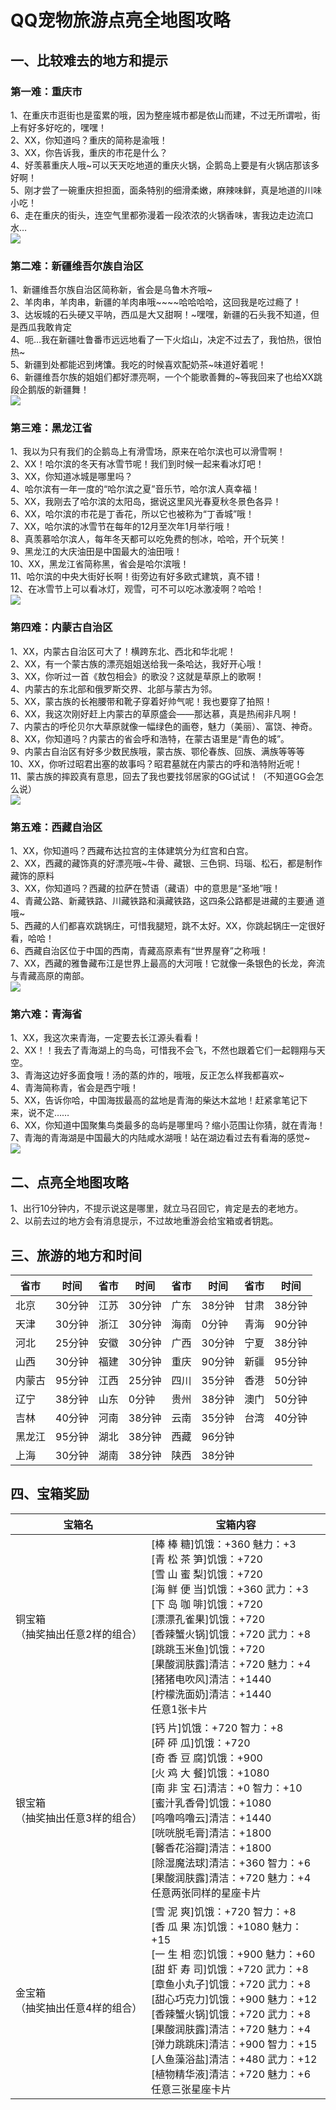 # QQ宠物旅游点亮全地图攻略

## 一、比较难去的地方和提示
### 第一难：重庆市
1、在重庆市逛街也是蛮累的哦，因为整座城市都是依山而建，不过无所谓啦，街上有好多好吃的，嘿嘿！   
2、XX，你知道吗？重庆的简称是渝哦！  
3、XX，你告诉我，重庆的市花是什么？   
4、好羡慕重庆人哦~可以天天吃地道的重庆火锅，企鹅岛上要是有火锅店那该多好啊！   
5、刚才尝了一碗重庆担担面，面条特别的细滑柔嫩，麻辣味鲜，真是地道的川味小吃！   
6、走在重庆的街头，连空气里都弥漫着一段浓浓的火锅香味，害我边走边流口水…  
![](assets/011/20180630-18b50da6.png)  
### 第二难：新疆维吾尔族自治区
1、新疆维吾尔族自治区简称新，省会是乌鲁木齐哦~   
2、羊肉串，羊肉串，新疆的羊肉串哦~~~~哈哈哈哈，这回我是吃过瘾了！   
3、达坂城的石头硬又平呐，西瓜是大又甜啊！~嘿嘿，新疆的石头我不知道，但是西瓜我敢肯定   
4、呃…我在新疆吐鲁番市远远地看了一下火焰山，决定不过去了，我怕热，很怕热~   
5、新疆到处都能迟到烤馕。我吃的时候喜欢配奶茶~味道好着呢！   
6、新疆维吾尔族的姐姐们都好漂亮啊，一个个能歌善舞的~等我回来了也给XX跳段企鹅版的新疆舞！  
![](assets/011/20180630-5df07e75.png)  
### 第三难：黑龙江省
1、我以为只有我们的企鹅岛上有滑雪场，原来在哈尔滨也可以滑雪啊！   
2、XX！哈尔滨的冬天有冰雪节呢！我们到时候一起来看冰灯吧！   
3、XX，你知道冰城是哪里吗？   
4、哈尔滨有一年一度的“哈尔滨之夏”音乐节，哈尔滨人真幸福！   
5、XX，我刚去了哈尔滨的太阳岛，据说这里风光春夏秋冬景色各异！   
6、XX，哈尔滨的市花是丁香花，所以它也被称为“丁香城”哦！   
7、XX，哈尔滨的冰雪节在每年的12月至次年1月举行哦！  
8、真羡慕哈尔滨人，每年冬天都可以吃免费的刨冰，哈哈，开个玩笑！  
9、黑龙江的大庆油田是中国最大的油田哦！   
10、XX，黑龙江省简称黑，省会是哈尔滨哦！   
11、哈尔滨的中央大街好长啊！街旁边有好多欧式建筑，真不错！   
12、在冰雪节上可以看冰灯，观雪，可不可以吃冰激凌啊？哈哈！  
![](assets/011/20180630-e5085ddc.png)  
### 第四难：内蒙古自治区
1、XX，内蒙古自治区可大了！横跨东北、西北和华北呢！   
2、XX，有一个蒙古族的漂亮姐姐送给我一条哈达，我好开心哦！   
3、XX，你听过一首《敖包相会》的歌没？这就是草原上的歌啊！   
4、内蒙古的东北部和俄罗斯交界、北部与蒙古为邻。  
5、XX，蒙古族的长袍腰带和靴子穿着好帅气呢！我也要穿了拍照！   
6、XX，我这次刚好赶上内蒙古的草原盛会——那达慕，真是热闹非凡啊！   
7、内蒙古的呼伦贝尔大草原就像一幅绿色的画卷，魅力（美丽）、富饶、神奇。   
8、XX，你知道吗？内蒙古的省会呼和浩特，在蒙古语里是“青色的城”。   
9、内蒙古自治区有好多少数民族哦，蒙古族、鄂伦春族、回族、满族等等等   
10、XX，你听过昭君出塞的故事吗？昭君墓就在内蒙古的呼和浩特附近呢！   
11、蒙古族的摔跤真有意思，回去了我也要找邻居家的GG试试！（不知道GG会怎么说）  
![](assets/011/20180630-0e0875d1.png)  
### 第五难：西藏自治区
1、XX，你知道吗？西藏布达拉宫的主体建筑分为红宫和白宫。   
2、XX，西藏的藏饰真的好漂亮哦~牛骨、藏银、三色铜、玛瑙、松石，都是制作藏饰的原料   
3、XX，你知道吗？西藏的拉萨在赞语（藏语）中的意思是“圣地”哦！   
4、青藏公路、新藏铁路、川藏铁路和滇藏铁路，这四条公路都是进藏的主要通 道哦~   
5、西藏的人们都喜欢跳锅庄，可惜我腿短，跳不太好。XX，你跳起锅庄一定很好看，哈哈！   
6、西藏自治区位于中国的西南，青藏高原素有“世界屋脊”之称哦！   
7、XX，西藏的雅鲁藏布江是世界上最高的大河哦！它就像一条银色的长龙，奔流与青藏高原的南部。  
![](assets/011/20180630-ae48d96f.png)  
### 第六难：青海省
1、XX，我这次来青海，一定要去长江源头看看！  
2、XX！！我去了青海湖上的鸟岛，可惜我不会飞，不然也跟着它们一起翱翔与天空。   
3、青海这边好多面食哦！汤的蒸的炸的，哦哦，反正怎么样我都喜欢~   
4、青海简称青，省会是西宁哦！   
5、XX，告诉你哈，中国海拔最高的盆地是青海的柴达木盆地！赶紧拿笔记下 来，说不定……   
6、XX，你知道中国聚集鸟类最多的岛屿是哪里吗？缩小范围让你猜，就在青海！   
7、青海的青海湖是中国最大的内陆咸水湖哦！站在湖边看过去有看海的感觉~  
![](assets/011/20180630-8c07b05a.png)  
## 二、点亮全地图攻略
1、出行10分钟内，不提示说这是哪里，就立马召回它，肯定是去的老地方。  
2、以前去过的地方会有消息提示，不过故地重游会给宝箱或者钥匙。  
## 三、旅游的地方和时间

| 省市 | 时间 | 省市 | 时间 | 省市 | 时间 | 省市 | 时间 |
| ---- | ---- | ---- | ---- | ---- | ---- | ---- | ---- |
| 北京 | 30分钟 | 江苏 | 30分钟 | 广东 | 38分钟 | 甘肃 | 38分钟 |
| 天津 | 30分钟 | 浙江 | 30分钟 | 海南 | 0分钟 | 青海 | 90分钟 |
| 河北 | 25分钟 | 安徽 | 30分钟 | 广西 | 30分钟 | 宁夏 | 38分钟 |
| 山西 | 30分钟 | 福建 | 30分钟 | 重庆 | 90分钟 | 新疆 | 95分钟 |
| 内蒙古 | 95分钟 | 江西 | 25分钟 | 四川 | 35分钟 | 香港 | 50分钟 |
| 辽宁 | 38分钟 | 山东 | 0分钟 | 贵州 | 38分钟 | 澳门 | 50分钟 |
| 吉林 | 40分钟 | 河南 | 38分钟 | 云南 | 35分钟 | 台湾 | 40分钟 |
| 黑龙江 | 95分钟 | 湖北 | 38分钟 | 西藏 | 96分钟 |	 	 
| 上海 | 30分钟 | 湖南 | 38分钟 | 陕西 | 38分钟 |

## 四、宝箱奖励

| 宝箱名 | 宝箱内容 |
| ----- | -------- |
| 铜宝箱<br>（抽奖抽出任意2样的组合）|[棒 棒 糖]饥饿：+360 魅力：+3<br>[青 松 茶 笋]饥饿：+720<br>[雪 山 蜜 梨]饥饿：+720<br>[海 鲜 便 当]饥饿：+360 武力：+3<br>[下 岛 咖 啡]饥饿：+720<br>[漂漂孔雀果]饥饿：+720<br>[香辣蟹火锅]饥饿：+720 武力：+8<br>[跳跳玉米鱼]饥饿：+720<br>[果酸润肤露]清洁：+720 魅力：+4<br>[猪猪电吹风]清洁：+1440<br>[柠檬洗面奶]清洁：+1440<br>任意1张卡片|
|  银宝箱<br>（抽奖抽出任意3样的组合）| [钙 片]饥饿：+720 智力：+8<br>[砰 砰 瓜]饥饿：+720 <br>[奇 香 豆 腐]饥饿：+900<br>[火 鸡 大 餐]饥饿：+1080<br>[南 非 宝 石]清洁：+0 智力：+10<br>[蜜汁乳香骨]饥饿：+1080<br>[呜噜呜噜云]清洁：+1440<br>[咣咣脱毛膏]清洁：+1800<br>[馨香花浴瓣]清洁：+1800<br>[除湿魔法球]清洁：+360 智力：+6<br>[果酸润肤露]清洁：+720 魅力：+4<br>任意两张同样的星座卡片 |
|  金宝箱<br>（抽奖抽出任意4样的组合）| [雪 泥 爽]饥饿：+720 智力：+8 <br>[香 瓜 果 冻]饥饿：+1080 魅力：+15<br>[一 生 相 恋]饥饿：+900 魅力：+60<br>[甜 虾 寿 司]饥饿：+720 武力：+8<br>[章鱼小丸子]饥饿：+720 武力：+8<br>[甜心巧克力]饥饿：+900 魅力：+12 <br>[香辣蟹火锅]饥饿：+720 武力：+8 <br>[果酸润肤露]清洁：+720 魅力：+4<br>[弹力跳跳床]清洁：+900 智力：+15<br>[人鱼藻浴盐]清洁：+480 武力：+12<br>[植物精华液]清洁：+720 魅力：+6<br>任意三张星座卡片 |
